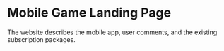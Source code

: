 # Mobile Game Landing Page
The website describes the mobile app, user comments, and the existing subscription packages.
